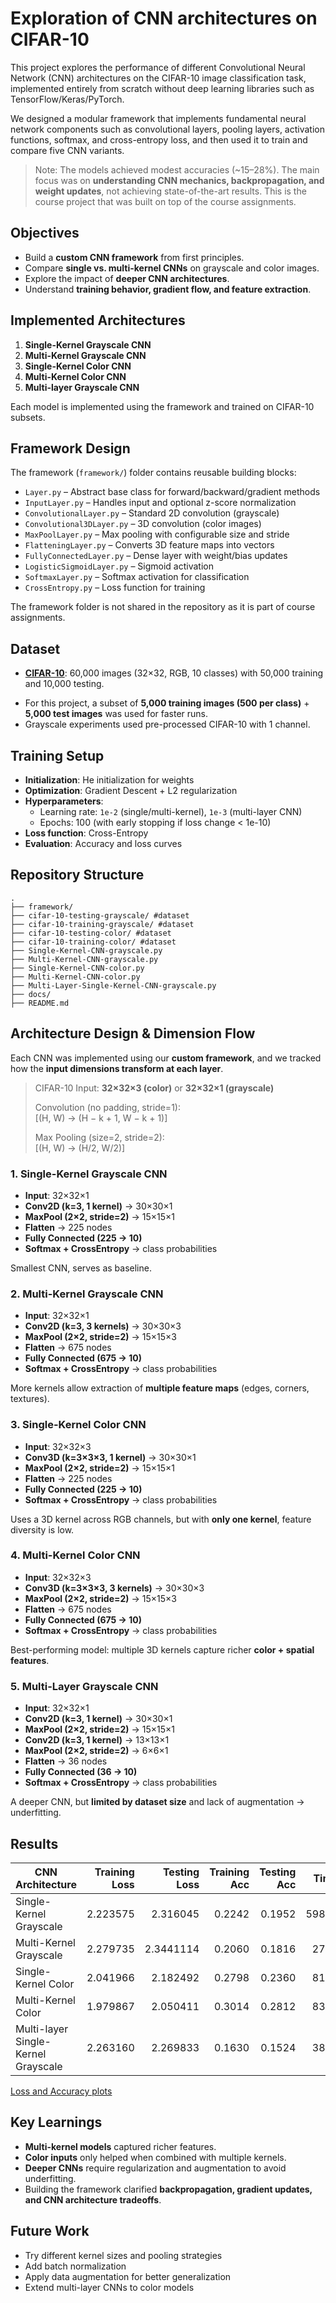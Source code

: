 # Exploration of CNN architectures on CIFAR-10 

This project explores the performance of different Convolutional Neural Network (CNN) architectures on the CIFAR-10 image classification task, implemented entirely from scratch without deep learning libraries such as TensorFlow/Keras/PyTorch.  

We designed a modular framework that implements fundamental neural network components such as convolutional layers, pooling layers, activation functions, softmax, and cross-entropy loss, and then used it to train and compare five CNN variants.  

> Note: The models achieved modest accuracies (~15–28%). The main focus was on **understanding CNN mechanics, backpropagation, and weight updates**, not achieving state-of-the-art results. This is the course project that was built on top of the course assignments.

## Objectives  
- Build a **custom CNN framework** from first principles.  
- Compare **single vs. multi-kernel CNNs** on grayscale and color images.  
- Explore the impact of **deeper CNN architectures**.  
- Understand **training behavior, gradient flow, and feature extraction**.  

## Implemented Architectures  
1. **Single-Kernel Grayscale CNN**  
2. **Multi-Kernel Grayscale CNN**  
3. **Single-Kernel Color CNN**  
4. **Multi-Kernel Color CNN**  
5. **Multi-layer Grayscale CNN**  

Each model is implemented using the framework and trained on CIFAR-10 subsets.  

## Framework Design  
The framework (`framework/`) folder contains reusable building blocks:

- `Layer.py` – Abstract base class for forward/backward/gradient methods  
- `InputLayer.py` – Handles input and optional z-score normalization  
- `ConvolutionalLayer.py` – Standard 2D convolution (grayscale)  
- `Convolutional3DLayer.py` – 3D convolution (color images)  
- `MaxPoolLayer.py` – Max pooling with configurable size and stride  
- `FlatteningLayer.py` – Converts 3D feature maps into vectors  
- `FullyConnectedLayer.py` – Dense layer with weight/bias updates  
- `LogisticSigmoidLayer.py` – Sigmoid activation  
- `SoftmaxLayer.py` – Softmax activation for classification  
- `CrossEntropy.py` – Loss function for training

The framework folder is not shared in the repository as it is part of course assignments.

## Dataset  
- **[CIFAR-10](https://www.cs.toronto.edu/~kriz/cifar.html)**: 60,000 images (32×32, RGB, 10 classes) with 50,000 training and 10,000 testing. 
<!-- - Training: 50,000 images | Testing: 10,000 images.  -->
- For this project, a subset of **5,000 training images (500 per class)** + **5,000 test images** was used for faster runs.  
- Grayscale experiments used pre-processed CIFAR-10 with 1 channel.    


## Training Setup  
- **Initialization**: He initialization for weights  
- **Optimization**: Gradient Descent + L2 regularization  
- **Hyperparameters**:  
  - Learning rate: `1e-2` (single/multi-kernel), `1e-3` (multi-layer CNN)  
  - Epochs: 100 (with early stopping if loss change < 1e-10)  
- **Loss function**: Cross-Entropy  
- **Evaluation**: Accuracy and loss curves  


## Repository Structure
```
.  
├── framework/
├── cifar-10-testing-grayscale/ #dataset
├── cifar-10-training-grayscale/ #dataset
├── cifar-10-testing-color/ #dataset
├── cifar-10-training-color/ #dataset
├── Single-Kernel-CNN-grayscale.py
├── Multi-Kernel-CNN-grayscale.py
├── Single-Kernel-CNN-color.py
├── Multi-Kernel-CNN-color.py
├── Multi-Layer-Single-Kernel-CNN-grayscale.py
├── docs/
├── README.md
```
## Architecture Design & Dimension Flow  

Each CNN was implemented using our **custom framework**, and we tracked how the **input dimensions transform at each layer**.  

> CIFAR-10 Input: **32×32×3 (color)** or **32×32×1 (grayscale)**  
>  
> Convolution (no padding, stride=1):  
> \[(H, W) → (H − k + 1, W − k + 1)\]  
>  
> Max Pooling (size=2, stride=2):  
> \[(H, W) → (H/2, W/2)\]

### 1. Single-Kernel Grayscale CNN  
- **Input**: 32×32×1  
- **Conv2D (k=3, 1 kernel)** → 30×30×1  
- **MaxPool (2×2, stride=2)** → 15×15×1  
- **Flatten** → 225 nodes  
- **Fully Connected (225 → 10)**  
- **Softmax + CrossEntropy** → class probabilities 

Smallest CNN, serves as baseline.  

### 2. Multi-Kernel Grayscale CNN  
- **Input**: 32×32×1  
- **Conv2D (k=3, 3 kernels)** → 30×30×3  
- **MaxPool (2×2, stride=2)** → 15×15×3  
- **Flatten** → 675 nodes  
- **Fully Connected (675 → 10)**  
- **Softmax + CrossEntropy** → class probabilities

More kernels allow extraction of **multiple feature maps** (edges, corners, textures).  

### 3. Single-Kernel Color CNN  
- **Input**: 32×32×3  
- **Conv3D (k=3×3×3, 1 kernel)** → 30×30×1  
- **MaxPool (2×2, stride=2)** → 15×15×1  
- **Flatten** → 225 nodes  
- **Fully Connected (225 → 10)**  
- **Softmax + CrossEntropy** → class probabilities 

Uses a 3D kernel across RGB channels, but with **only one kernel**, feature diversity is low.

### 4. Multi-Kernel Color CNN  
- **Input**: 32×32×3  
- **Conv3D (k=3×3×3, 3 kernels)** → 30×30×3  
- **MaxPool (2×2, stride=2)** → 15×15×3  
- **Flatten** → 675 nodes  
- **Fully Connected (675 → 10)**  
- **Softmax + CrossEntropy** → class probabilities 

Best-performing model: multiple 3D kernels capture richer **color + spatial features**.

### 5. Multi-Layer Grayscale CNN  
- **Input**: 32×32×1  
- **Conv2D (k=3, 1 kernel)** → 30×30×1 
- **MaxPool (2×2, stride=2)** → 15×15×1 
- **Conv2D (k=3, 1 kernel)** → 13×13×1 
- **MaxPool (2×2, stride=2)** → 6×6×1 
- **Flatten** → 36 nodes  
- **Fully Connected (36 → 10)**  
- **Softmax + CrossEntropy** → class probabilities 

A deeper CNN, but **limited by dataset size** and lack of augmentation → underfitting. 

## Results

| CNN Architecture | Training Loss | Testing Loss | Training Acc | Testing Acc | Time (s) |
|---|---:|---:|---:|---:|---:|
| Single-Kernel Grayscale | 2.223575 | 2.316045 | 0.2242 | 0.1952 | 5989.12* |
| Multi-Kernel Grayscale | 2.279735 | 2.3441114 | 0.2060 | 0.1816 | 2755.70 |
| Single-Kernel Color | 2.041966 | 2.182492 | 0.2798 | 0.2360 | 8172.74 |
| Multi-Kernel Color  | 1.979867 | 2.050411  | 0.3014 | 0.2812 | 8319.51 |
| Multi-layer Single-Kernel Grayscale | 2.263160 | 2.269833  | 0.1630 | 0.1524 | 3858.47 |

[Loss and Accuracy plots](docs/results.md)

## Key Learnings  
- **Multi-kernel models** captured richer features.  
- **Color inputs** only helped when combined with multiple kernels.  
- **Deeper CNNs** require regularization and augmentation to avoid underfitting.  
- Building the framework clarified **backpropagation, gradient updates, and CNN architecture tradeoffs**.  

## Future Work  
- Try different kernel sizes and pooling strategies 
- Add batch normalization 
- Apply data augmentation for better generalization  
- Extend multi-layer CNNs to color models  





